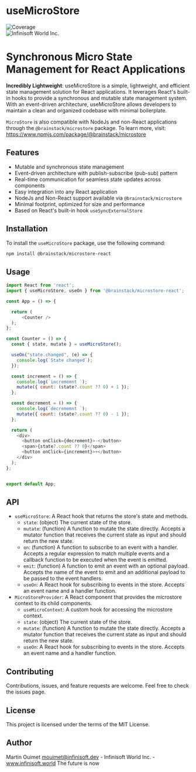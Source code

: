# useMicroStore

![Coverage](https://img.shields.io/badge/Coverage-100%25-brightgreen.svg)<br />
![Infinisoft World Inc.](https://pbs.twimg.com/profile_banners/1034959025857851392/1673900508/600x200)

# Synchronous Micro State Management for React Applications

**Incredibly Lightweight**: useMicroStore is a simple, lightweight, and efficient state management solution for React applications. It leverages React's built-in hooks to provide a synchronous and mutable state management system. With an event-driven architecture, useMicroStore allows developers to maintain a clean and organized codebase with minimal boilerplate.

`MicroStore` is also compatible with NodeJs and non-React applications through the `@brainstack/microstore` package. To learn more, visit: https://www.npmjs.com/package/@brainstack/microstore

## Features

- Mutable and synchronous state management
- Event-driven architecture with publish-subscribe (pub-sub) pattern
- Real-time communication for seamless state updates across components
- Easy integration into any React application
- NodeJs and Non-React support available via `@brainstack/microstore`
- Minimal footprint, optimized for size and performance
- Based on React's built-in hook `useSyncExternalStore`

## Installation

To install the `useMicroStore` package, use the following command:

```bash
npm install @brainstack/microstore-react
```

## Usage

```javascript
import React from 'react';
import { useMicroStore, useOn } from '@brainstack/microstore-react';

const App = () => {

  return (
      <Counter />
  );
};

const Counter = () => {
  const { state, mutate } = useMicroStore();

  useOn("state.changed", (e) => {
    console.log(`State changed`);
  });

  const increment = () => {
    console.log(`incrememnt `);
    mutate({ count: (state?.count ?? 0) + 1 });
  };

  const decrement = () => {
    console.log(`decrememnt `);
    mutate({ count: (state?.count ?? 0) - 1 });
  };

  return (
    <div>
      <button onClick={decrement}>-</button>
      <span>{state?.count ?? 0}</span>
      <button onClick={increment}>+</button>
    </div>
  );
};


export default App;
```

## API

- `useMicroStore`: A React hook that returns the store's state and methods.
  - `state`: (object) The current state of the store.
  - `mutate`: (function) A function to mutate the state directly. Accepts a mutator function that receives the current state as input and should return the new state.
  - `on`: (function) A function to subscribe to an event with a handler. Accepts a regular expression to match multiple events and a callback function to be executed when the event is emitted.
  - `emit`: (function) A function to emit an event with an optional payload. Accepts the name of the event to emit and an additional payload to be passed to the event handlers.
  - `useOn`: A React hook for subscribing to events in the store. Accepts an event name and a handler function.
- `MicroStoreProvider`: A React component that provides the microstore context to its child components.
  - `useMicroContext`: A custom hook for accessing the microstore context.
  - `state`: (object) The current state of the store.
  - `mutate`: (function) A function to mutate the state directly. Accepts a mutator function that receives the current state as input and should return the   new state.
  - `useOn`: A React hook for subscribing to events in the store. Accepts an event name and a handler function.

## Contributing
Contributions, issues, and feature requests are welcome. Feel free to check the issues page.

## License
This project is licensed under the terms of the MIT License.

## Author
Martin Ouimet mouimet@infinisoft.dev - Infinisoft World Inc. - www.infinisoft.world
The future is now